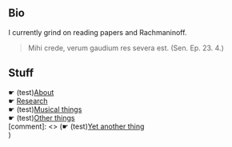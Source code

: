 ## Bio

I currently grind on reading papers and Rachmaninoff.

> Mihi crede, verum gaudium res severa est. (Sen. Ep. 23. 4.)

## Stuff

☛ (test)[About](about/README.md) <br>
☛ [Research](bcs/README.md) <br>
☛ (test)[Musical things](music.md) <br>
☛ (test)[Other things](others.md) <br>
[comment]: <> (☛ (test)[Yet another thing](arashi/README.md) <br>)
